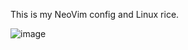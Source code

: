 This is my NeoVim config and Linux rice.

![image](https://github.com/user-attachments/assets/b341931b-2dd5-4287-bdba-8d64b7d9310d)
